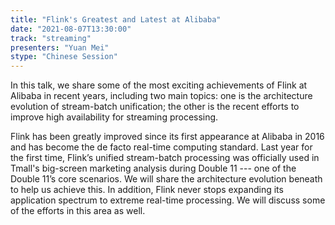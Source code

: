 ```yaml
---
title: "Flink's Greatest and Latest at Alibaba"
date: "2021-08-07T13:30:00" 
track: "streaming"
presenters: "Yuan Mei"
stype: "Chinese Session"
---
```

In this talk, we share some of the most exciting achievements of Flink at Alibaba in recent years, including two main topics: one is the architecture evolution of stream-batch unification; the other is the recent efforts to improve high availability for streaming processing. 
 

 Flink has been greatly improved since its first appearance at Alibaba in 2016 and has become the de facto real-time computing standard. Last year for the first time, Flink’s unified stream-batch processing was officially used in Tmall's big-screen marketing analysis during Double 11 --- one of the Double 11’s core scenarios. We will share the architecture evolution beneath to help us achieve this. In addition, Flink never stops expanding its application spectrum to extreme real-time processing. We will discuss some of the efforts in this area as well.